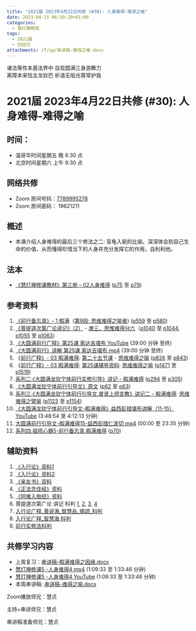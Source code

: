 ```yaml
---
title: "2021届 2023年4月22日共修 (#30): 人身难得-难得之喻"
date: 2023-04-15 06:59:20+01:00
categories:
  - 慧灯禅修班
tags:
  - 2021届
  - 四加行
attachments: /f/up/串讲稿-难得之喻.docx
---
```

<!--StartFragment-->

诸法等性本基法界中 自现圆满三身游舞力\
离障本来怙主龙钦巴 祈请无垢光尊常护我

# 2021届 2023年4月22日共修 (#30): 人身难得-难得之喻

<!--EndFragment-->

## 时间：

* 温哥华时间星期五 晚 6:30 点
* 北京时间星期六 上午 9:30 点

## 网络共修

* Zoom 房间号码：[7789995278](https://us02web.zoom.us/j/7789995278?pwd=VjZmbWJFY2k2K0E5RVB2cTNIQmhqUT09)
* Zoom 房间密码： 19621211

## 概述

* 本课介绍人身难得的最后三个修法之二: 盲龟入轭的比喻。深深体会到自己生命的价值，从而懂得珍惜当下的人身并充分发挥它的作用，自利利他。

## 法本

* [《](https://huidengchanxiu.net/refs/qxgs/qxgs-03xm)[慧灯禅修课教材](https://huidengchanxiu.net/books/b3/3-02)[》](https://huidengchanxiu.net/books/dymqx/#%E4%B8%80%E6%9A%87%E6%BB%A1%E9%9A%BE%E5%BE%97)[第三册 – 02人身难得](https://huidengchanxiu.net/books/b3/3-02) ([p75](https://huidengchanxiu.net/books/b3/3-02/#p75) 至 [p79](https://huidengchanxiu.net/books/b3/3-02/#p79))

## 参考资料

1. [《前行备忘录》- 1 暇满](https://huidengchanxiu.net/refs/qxbwl/qxxl4-01xm)（[第9段: 思维难得之喻者](https://huidengchanxiu.net/refs/qxbwl/qxxl4-01xm/#%E6%80%9D%E7%BB%B4%E9%9A%BE%E5%BE%97%E4%B9%8B%E5%96%BB%E8%80%85%E4%BE%9D%E7%AA%8D%E8%AF%80%E4%B9%8B%E8%A7%84%E9%A6%96%E5%85%88%E9%9C%80%E8%A6%81%E7%94%B1%E5%9B%A0%E9%97%A8%E6%80%9D%E7%BB%B4%E9%9A%BE%E5%BE%97)) ([p559](https://huidengchanxiu.net/refs/qxbwl/qxxl4-01xm/#p559) 至 [p580](https://huidengchanxiu.net/refs/qxbwl/qxxl4-01xm/#p580))
2. [《菩提道次第广论讲记》（2）](https://huidengchanxiu.net/refs/ptdcdgl/2) - [庚三、思惟难得分六](https://huidengchanxiu.net/refs/ptdcdgl/2/#%E5%BA%9A%E4%B8%89%E6%80%9D%E6%83%9F%E9%9A%BE%E5%BE%97%E5%88%86%E5%85%AD-%E9%9A%BE%E5%BE%97%E4%B9%8B%E5%96%BB--%E9%9A%BE%E5%BE%97%E4%B9%8B%E7%90%86--%E6%80%9D%E5%B7%B2%E5%8A%9D%E5%8F%96%E5%BF%83%E8%A6%81--%E5%A6%82%E6%98%AF%E6%80%9D%E6%83%9F%E4%B9%8B%E4%BF%AE%E9%87%8F--%E5%85%B7%E6%9C%89%E5%9B%9B%E7%A7%8D%E5%B7%AE%E5%88%AB%E4%BF%AE%E8%A1%8C%E4%B9%8B%E7%9B%B8--%E5%8A%A3%E6%85%A7%E8%80%85%E5%B0%86%E6%8A%A4%E4%BF%AE%E4%B9%A0%E4%B9%8B%E7%9B%B8)（[p1040](https://huidengchanxiu.net/refs/ptdcdgl/2/#p1040) 至 [p1044](https://huidengchanxiu.net/refs/ptdcdgl/2/#p1044), [p1055](https://huidengchanxiu.net/refs/ptdcdgl/2/#p1055) 至 [p1063](https://huidengchanxiu.net/refs/ptdcdgl/2/#p1063)）
3. [《大圆满前行广释》第25课 索达吉堪布 YouTube](https://www.youtube.com/watch?v=n4Pd6T5QlUM&t=3175s) (39:00 分钟 至终)
4. [《大圆满前行》讲解 第25课 索达吉堪布 mp4](http://huidengchanxiu.net/jmy/007-%E5%A4%A7%E5%9C%86%E6%BB%A1%E5%89%8D%E8%A1%8C%E5%B9%BF%E9%87%8A/007-%E5%89%8D%E8%A1%8C%E5%B9%BF%E9%87%8A%E8%A7%86%E9%A2%91/%e3%80%8a%e5%a4%a7%e5%9c%86%e6%bb%a1%e5%89%8d%e8%a1%8c%e3%80%8b%e8%ae%b2%e8%a7%a3%e7%ac%ac25%e8%af%be.mp4) (39:00 分钟 至终)
5. 《[前行广释》- 03 暇满难得](https://huidengchanxiu.net/refs/qxgs/qxgs-03xm): [第二十五节课](https://huidengchanxiu.net/refs/qxgs/qxgs-03xm/#%E7%AC%AC%E4%BA%8C%E5%8D%81%E4%BA%94%E8%8A%82%E8%AF%BE) - [思维难得之喻](https://huidengchanxiu.net/refs/qxgs/qxgs-03xm/#%E4%B8%81%E4%B8%89%E6%80%9D%E7%BB%B4%E9%9A%BE%E5%BE%97%E4%B9%8B%E5%96%BB) ([p826](https://huidengchanxiu.net/refs/qxgs/qxgs-03xm/#p826) 至 [p843](https://huidengchanxiu.net/refs/qxgs/qxgs-03xm/#p843))
6. 《[前行广释》- 03 暇满难得](https://huidengchanxiu.net/refs/qxgs/fudao/qxgsfd-03xm): [第25课辅导资料](https://huidengchanxiu.net/refs/qxgs/fudao/qxgsfd-03xm/#%E5%89%8D%E8%A1%8C%E5%B9%BF%E9%87%8A%E7%AC%AC25%E8%AF%BE%E8%BE%85%E5%AF%BC%E8%B5%84%E6%96%99): [思维难得之喻](https://huidengchanxiu.net/refs/qxgs/fudao/qxgsfd-03xm/#%E4%B8%81%E4%B8%89%E6%80%9D%E7%BB%B4%E9%9A%BE%E5%BE%97%E4%B9%8B%E5%96%BB) ([p1471](https://huidengchanxiu.net/refs/qxgs/fudao/qxgsfd-03xm/#p1471) 至 [p1519](https://huidengchanxiu.net/refs/qxgs/fudao/qxgsfd-03xm/#p1519))
7. [系列二·《大圆满龙钦宁体前行实修引导》讲记 - 暇满难得](https://huidengchanxiu.net/refs/xmfw/s2-sxyd1-xmnd) ([p294](https://huidengchanxiu.net/refs/xmfw/s2-sxyd1-xmnd/#p294) 至 [p305](https://huidengchanxiu.net/refs/xmfw/s2-sxyd1-xmnd/#p305))
8. [《大圆满龙钦宁体前行引导文》原文](https://huidengchanxiu.net/refs/xmfw/s3-ydw2-xmnd/#%E5%A4%A7%E5%9C%86%E6%BB%A1%E9%BE%99%E9%92%A6%E5%AE%81%E4%BD%93%E5%89%8D%E8%A1%8C%E5%BC%95%E5%AF%BC%E6%96%87%E5%8E%9F%E6%96%87) ([p62](https://huidengchanxiu.net/refs/xmfw/s3-ydw2-xmnd/#p62) 至 [p63](https://huidengchanxiu.net/refs/xmfw/s3-ydw2-xmnd/#p63))
9. [系列三·《大圆满龙钦宁体前行引导文.普贤上师言教》讲记二 - 暇满难得](https://huidengchanxiu.net/refs/xmfw/s3-ydw2-xmnd): [思维难得之譬喻](https://huidengchanxiu.net/refs/xmfw/s3-ydw2-xmnd/#%E4%B8%81%E4%B8%89%E6%80%9D%E7%BB%B4%E9%9A%BE%E5%BE%97%E4%B9%8B%E8%AD%AC%E5%96%BB) ([p1123](https://huidengchanxiu.net/refs/xmfw/s3-ydw2-xmnd/#p1123) 至 [p1154](https://huidengchanxiu.net/refs/xmfw/s3-ydw2-xmnd/#p1154))
10. [《大圆满龙钦宁体前行引导文-暇满难得》益西彭措堪布讲解（11-15）YouTube](https://www.youtube.com/watch?v=F-VYxZnioEc&list=PLvhysUtdbxCAKDBe4N20fTCJrrn_T2MkW&index=11) (3:48:54 至 4:12:13 分钟)
11. [大圆满前行引导文-暇满难得15-益西彭措仁波切 mp4](https://f.huidengchanxiu.net/jmy/xmfw/s3/02/%e5%89%8d%e8%a1%8c%e5%bc%95%e5%af%bc%e6%96%87-%e6%9a%87%e6%bb%a1%e9%9a%be%e5%be%9715.mp4) (00:00 至 23:35 分钟)
12. [系列四.祖师心髓5-前行备忘录.暇满难得](https://huidengchanxiu.net/refs/xmfw/s4-zsxs5-qxbwl-xmnd) ([p70](https://huidengchanxiu.net/refs/xmfw/s4-zsxs5-qxbwl-xmnd/#p70))

<!--StartFragment-->

## 辅助资料

<!--EndFragment-->

1. [《入行论》资料1](https://huidengchanxiu.net/refs/rxl)
2. [《入行论》资料2](https://www.riyuebianzhao.com/%E5%88%9D%E7%BA%A7/%E5%85%A5%E8%A1%8C%E8%AE%BA/%E5%85%A5%E8%8F%A9%E8%90%A8%E8%A1%8C%E8%AE%BA/)
3. [《亲友书》资料](https://www.riyuebianzhao.com/%E5%88%9D%E7%BA%A7/%E5%87%80%E5%9C%9F/%E4%BA%B2%E5%8F%8B%E4%B9%A6)
4. [《正法念住经》资料](https://huidengchanxiu.net/refs/misc/zfncj01)
5. [《阿难入胎经》资料](https://huidengchanxiu.net/refs/misc/rthjj#%E4%BD%9B%E4%B8%BA%E9%98%BF%E9%9A%BE%E8%AF%B4%E4%BA%BA%E5%A4%84%E8%83%8E%E4%BC%9A)
6. 菩提道次第广论 讲记 科判 [1](https://www.kepanhuizong.org/doku.php?id=a_06_01_1), [2](https://www.kepanhuizong.org/doku.php?id=a_06_01_2), [3](https://www.kepanhuizong.org/doku.php?id=a_06_01_3), [4](https://www.kepanhuizong.org/doku.php?id=a_06_01_4)
7. [入行论广释\_善说海\_智慧品\_偈颂\_科判](https://www.kepanhuizong.org/doku.php?id=a_2_08_%E5%85%A5%E8%A1%8C%E8%AE%BA%E5%B9%BF%E9%87%8A_%E5%96%84%E8%AF%B4%E6%B5%B7_%E6%99%BA%E6%85%A7%E5%93%81_%E5%81%88%E9%A2%82_%E7%A7%91%E5%88%A4 "a_2_08\_入行论广释\_善说海\_智慧品\_偈颂\_科判")
8. [入行论广释_智慧海 科判](https://www.kepanhuizong.org/doku.php?id=a_3_01_%E5%85%A5%E8%A1%8C%E8%AE%BA%E5%B9%BF%E9%87%8A_%E6%99%BA%E6%85%A7%E6%B5%B7)
9. [前行实修法科判](https://www.kepanhuizong.org/doku.php?id=a_7_2%E5%89%8D%E8%A1%8C%E5%AE%9E%E4%BF%AE%E6%B3%95%E7%A7%91%E5%88%A4 "a_7_2前行实修法科判")

## **共修学习内容**

* 上周复习：[串讲稿-暇满难得之因缘.docx](https://www.huidengvan.com/f/up/%E4%B8%B2%E8%AE%B2%E7%A8%BF-%E6%9A%87%E6%BB%A1%E9%9A%BE%E5%BE%97%E4%B9%8B%E5%9B%A0%E7%BC%98.docx)[](https://www.huidengvan.com/f/up/%E4%B8%B2%E8%AE%B2%E7%A8%BF-%E6%96%AD%E7%BC%98%E5%BF%83%E5%A4%8D%E4%B9%A0.docx)
* [慧灯禅修课5 -人身难得4 mp4](http://huidengchanxiu.net/jmy/%e6%85%a7%e7%81%af%e7%a6%85%e4%bf%ae%e8%af%be/%e6%85%a7%e7%81%af%e7%a6%85%e4%bf%ae%e8%af%be%e7%ac%ac%e4%b8%89%e5%86%8c/02-4%20%e6%85%a7%e7%81%af%e7%a6%85%e4%bf%ae%e8%af%be5%20%e4%ba%ba%e8%ba%ab%e9%9a%be%e5%be%974.mp4) (1:09:33 至 1:33:46 分钟)
* [慧灯禅修课5 -人身难得4 YouTube](https://www.youtube.com/watch?v=3N2nzOrR5vs&list=PLQU9iXcMduTfoo8rKZhj69k-OOas8C1Of&index=6) (1:09:33 至 1:33:46 分钟)
* 本周串讲稿: [](https://www.huidengvan.com/f/up/%E4%B8%B2%E8%AE%B2%E7%A8%BF-%E6%96%AD%E7%BC%98%E5%BF%83%E5%A4%8D%E4%B9%A0.docx)[](https://www.huidengvan.com/f/up/%E4%B8%B2%E8%AE%B2%E7%A8%BF-%E6%9A%87%E6%BB%A1%E9%9A%BE%E5%BE%97%E4%B9%8B%E5%9B%A0%E7%BC%98.docx)[串讲稿-难得之喻.docx](/f/up/串讲稿-难得之喻.docx)

Zoom播放师兄：慧贞

主持+串讲师兄：慧贞

串讲稿准备师兄：慧贞